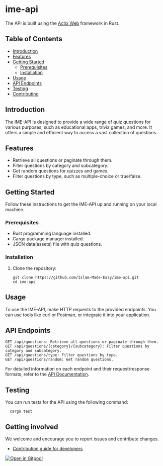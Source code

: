 # ime-api

The API is built using the [Actix Web](https://actix.rs/) framework in Rust.

## Table of Contents

- [Introduction](#introduction)
- [Features](#features)
- [Getting Started](#getting-started)
    - [Prerequisites](#prerequisites)
    - [Installation](#installation)
- [Usage](#usage)
- [API Endpoints](#api-endpoints)
- [Testing](#testing)
- [Contributing](#getting-involved)

## Introduction

The IME-API is designed to provide a wide range of quiz questions for various purposes, such as
educational apps, trivia games, and more. It offers a simple and efficient way to access a vast
collection of questions.

## Features

- Retrieve all questions or paginate through them.
- Filter questions by category and subcategory.
- Get random questions for quizzes and games.
- Filter questions by type, such as multiple-choice or true/false.

## Getting Started

Follow these instructions to get the IME-API up and running on your local machine.

### Prerequisites

- Rust programming language installed.
- Cargo package manager installed.
- JSON data(assets) file with quiz questions.

### Installation

1. Clone the repository:

   ```console
   git clone https://github.com/Islam-Made-Easy/ime-api.git
   cd ime-api
   ```

## Usage

To use the IME-API, make HTTP requests to the provided endpoints. You can use tools like curl or
Postman, or integrate it into your application.

## API Endpoints

    GET /api/questions: Retrieve all questions or paginate through them.
    GET /api/questions/{category}/{subcategory}: Filter questions by category and subcategory.
    GET /api/questions/type: Filter questions by type.
    GET /api/questions/random: Get random questions.

For detailed information on each endpoint and their request/response formats, refer to
the [API Documentation](https://github.com/Islam-Made-Easy/ime-api/wiki/API-Documentation).

## Testing

You can run tests for the API using the following command:

```console
  cargo test
```

## Getting involved

We welcome and encourage you to report issues and contribute changes.

- [Contribution guide for developers](https://github.com/Islam-Made-Easy/ime-api/wiki)

[![Open in Gitpod!](https://gitpod.io/button/open-in-gitpod.svg)](https://gitpod.io/#https://github.com/Islam-Made-Easy/ime-api)
